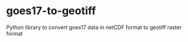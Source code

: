 # goes17-to-geotiff
Python library to convert goes17 data in netCDF format to geotiff raster format
